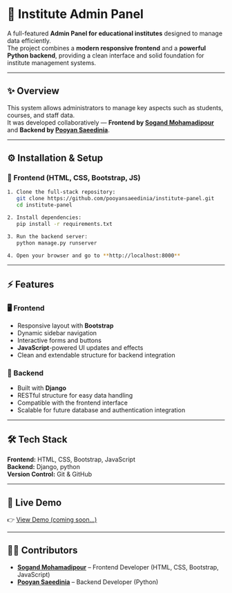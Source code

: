 # 🏫 Institute Admin Panel

A full-featured **Admin Panel for educational institutes** designed to manage data efficiently.  
The project combines a **modern responsive frontend** and a **powerful Python backend**, providing a clean interface and solid foundation for institute management systems.

---

## ✨ Overview
This system allows administrators to manage key aspects such as students, courses, and staff data.  
It was developed collaboratively — **Frontend by [Sogand Mohamadipour](https://github.com/Sogand-mohamadiPour)** and **Backend by [Pooyan Saeedinia](https://github.com/pooyansaeedinia)**.

---

## ⚙️ Installation & Setup

### 🔹 Frontend (HTML, CSS, Bootstrap, JS)
``` bash
1. Clone the full-stack repository:  
   git clone https://github.com/pooyansaeedinia/institute-panel.git  
   cd institute-panel  

2. Install dependencies:  
   pip install -r requirements.txt  

3. Run the backend server:  
   python manage.py runserver  

4. Open your browser and go to **http://localhost:8000**
```

---

## ⚡ Features

### 🖥 Frontend
- Responsive layout with **Bootstrap**  
- Dynamic sidebar navigation  
- Interactive forms and buttons  
- **JavaScript**-powered UI updates and effects  
- Clean and extendable structure for backend integration  

### 🐍 Backend
- Built with **Django**  
- RESTful structure for easy data handling  
- Compatible with the frontend interface  
- Scalable for future database and authentication integration  

---

## 🛠 Tech Stack
**Frontend:** HTML, CSS, Bootstrap, JavaScript  
**Backend:** Django, python  
**Version Control:** Git & GitHub  

---

## 📡 Live Demo
👉 [View Demo (coming soon...)](https://sogand-mohamadipour.github.io/admin-panel/)

---

## 👩‍💻 Contributors
- **[Sogand Mohamadipour](https://github.com/Sogand-mohamadiPour)** – Frontend Developer (HTML, CSS, Bootstrap, JavaScript)  
- **[Pooyan Saeedinia](https://github.com/pooyansaeedinia)** – Backend Developer (Python)
